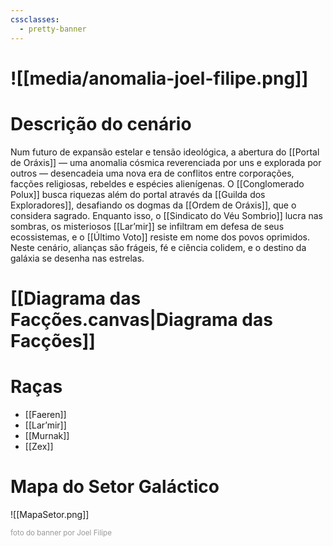 ```yaml
---
cssclasses:
  - pretty-banner
---
```

# ![[media/anomalia-joel-filipe.png]]

# Descrição do cenário
Num futuro de expansão estelar e tensão ideológica, a abertura do [[Portal de Oráxis]] — uma anomalia cósmica reverenciada por uns e explorada por outros — desencadeia uma nova era de conflitos entre corporações, facções religiosas, rebeldes e espécies alienígenas. O [[Conglomerado Polux]] busca riquezas além do portal através da [[Guilda dos Exploradores]], desafiando os dogmas da [[Ordem de Oráxis]], que o considera sagrado. Enquanto isso, o [[Sindicato do Véu Sombrio]] lucra nas sombras, os misteriosos [[Lar’mir]] se infiltram em defesa de seus ecossistemas, e o [[Último Voto]] resiste em nome dos povos oprimidos. Neste cenário, alianças são frágeis, fé e ciência colidem, e o destino da galáxia se desenha nas estrelas.


# [[Diagrama das Facções.canvas|Diagrama das Facções]]
# Raças
 - [[Faeren]]
 - [[Lar’mir]]
 - [[Murnak]]
 - [[Zex]]

# Mapa do Setor Galáctico
![[MapaSetor.png]]

<sub style="color: #989898">foto do banner por Joel Filipe</sub>


